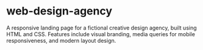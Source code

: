 # web-design-agency
A responsive landing page for a fictional creative design agency, built using HTML and CSS. Features include visual branding, media queries for mobile responsiveness, and modern layout design.
